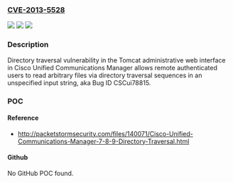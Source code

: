 ### [CVE-2013-5528](https://cve.mitre.org/cgi-bin/cvename.cgi?name=CVE-2013-5528)
![](https://img.shields.io/static/v1?label=Product&message=n%2Fa&color=blue)
![](https://img.shields.io/static/v1?label=Version&message=n%2Fa&color=blue)
![](https://img.shields.io/static/v1?label=Vulnerability&message=n%2Fa&color=brighgreen)

### Description

Directory traversal vulnerability in the Tomcat administrative web interface in Cisco Unified Communications Manager allows remote authenticated users to read arbitrary files via directory traversal sequences in an unspecified input string, aka Bug ID CSCui78815.

### POC

#### Reference
- http://packetstormsecurity.com/files/140071/Cisco-Unified-Communications-Manager-7-8-9-Directory-Traversal.html

#### Github
No GitHub POC found.

